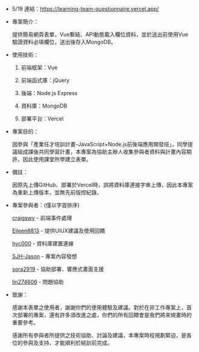 - 5/19 連結：https://learning-team-questionnaire.vercel.app/

- 專案簡介：

   提供簡易網頁表單，Vue繫結、API動態載入欄位資料，並於送出前使用Vue驗證資料必填欄位，送出後存入MongoDB。

- 使用技術：

   1. 前端框架：Vue

   2. 前端函式庫：jQuery

   3. 後端：Node.js Express

   4. 資料庫：MongoDB

   5. 部署平台：Vercel


- 專案目的：

   因參與「產業任才培訓計畫-JavaScript+Node.js前後端應用開發班」，同學提議組成課後共同學習計畫，本專案為協助主辦人收集參與者資料與計畫內容期許，因此使用課堂所學建立表單。

- 備註：

   因原先上傳GitHub、部署於Vercel時，誤將資料庫連接字串上傳，因此本專案為重新上傳版本，並無先前版控紀錄。

- 專案參與者：(僅以字首排序)

   [craigswy](https://github.com/craigswy) - 前端事件處理

   [Eileen8813](https://github.com/Eileen8813) - 提供UIUX建議及使用回饋

   [hyc000](https://github.com/hyc000) - 資料庫建置連線

   [SJH-Jason](https://github.com/SJH-Jason) - 專案內容發想

   [sora2919](https://github.com/sora2919) - 協助部署、響應式畫面支援

   [lin274606](https://github.com/lin274606) - 問題協助

- 致謝：

   感謝本表單之使用者，謝謝你們的使用體驗及建議。對於在非工作專案上，首次部署的專案，還有許多須改進之處，你們的所有回饋會是我們將來規畫時的重要參考。

   感謝所有參與者所提供之技術協助、討論及建議，本專案時程規劃緊迫，是各位的參與及支持，才能順利於結訓前完成。
